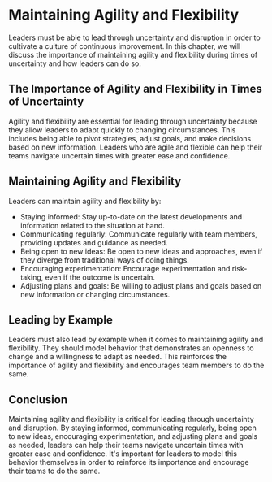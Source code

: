 Maintaining Agility and Flexibility
==========================================================================================

Leaders must be able to lead through uncertainty and disruption in order to cultivate a culture of continuous improvement. In this chapter, we will discuss the importance of maintaining agility and flexibility during times of uncertainty and how leaders can do so.

The Importance of Agility and Flexibility in Times of Uncertainty
-----------------------------------------------------------------

Agility and flexibility are essential for leading through uncertainty because they allow leaders to adapt quickly to changing circumstances. This includes being able to pivot strategies, adjust goals, and make decisions based on new information. Leaders who are agile and flexible can help their teams navigate uncertain times with greater ease and confidence.

Maintaining Agility and Flexibility
-----------------------------------

Leaders can maintain agility and flexibility by:

* Staying informed: Stay up-to-date on the latest developments and information related to the situation at hand.
* Communicating regularly: Communicate regularly with team members, providing updates and guidance as needed.
* Being open to new ideas: Be open to new ideas and approaches, even if they diverge from traditional ways of doing things.
* Encouraging experimentation: Encourage experimentation and risk-taking, even if the outcome is uncertain.
* Adjusting plans and goals: Be willing to adjust plans and goals based on new information or changing circumstances.

Leading by Example
------------------

Leaders must also lead by example when it comes to maintaining agility and flexibility. They should model behavior that demonstrates an openness to change and a willingness to adapt as needed. This reinforces the importance of agility and flexibility and encourages team members to do the same.

Conclusion
----------

Maintaining agility and flexibility is critical for leading through uncertainty and disruption. By staying informed, communicating regularly, being open to new ideas, encouraging experimentation, and adjusting plans and goals as needed, leaders can help their teams navigate uncertain times with greater ease and confidence. It's important for leaders to model this behavior themselves in order to reinforce its importance and encourage their teams to do the same.
